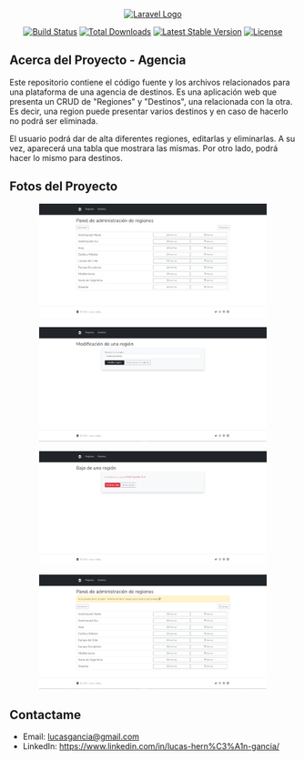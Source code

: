 <p align="center"><a href="https://laravel.com" target="_blank"><img src="https://raw.githubusercontent.com/laravel/art/master/logo-lockup/5%20SVG/2%20CMYK/1%20Full%20Color/laravel-logolockup-cmyk-red.svg" width="400" alt="Laravel Logo"></a></p>

<p align="center">
<a href="https://github.com/laravel/framework/actions"><img src="https://github.com/laravel/framework/workflows/tests/badge.svg" alt="Build Status"></a>
<a href="https://packagist.org/packages/laravel/framework"><img src="https://img.shields.io/packagist/dt/laravel/framework" alt="Total Downloads"></a>
<a href="https://packagist.org/packages/laravel/framework"><img src="https://img.shields.io/packagist/v/laravel/framework" alt="Latest Stable Version"></a>
<a href="https://packagist.org/packages/laravel/framework"><img src="https://img.shields.io/packagist/l/laravel/framework" alt="License"></a>
</p>

## Acerca del Proyecto - Agencia

Este repositorio contiene el código fuente y los archivos relacionados para una plataforma de una agencia de destinos. Es una aplicación web que presenta un CRUD de "Regiones" y "Destinos", una relacionada con la otra. Es decir, una region puede presentar varios destinos y en caso de hacerlo no podrá ser eliminada. 

El usuario podrá dar de alta diferentes regiones, editarlas y eliminarlas. A su vez, aparecerá una tabla que mostrara las mismas. Por otro lado, podrá hacer lo mismo para destinos. 

## Fotos del Proyecto

<p align="center"><img src="/public/imagenes/agencia_project.png" width="400" alt="foto_proyecto"></p>
<p align="center"><img src="/public/imagenes/update_agencia_project.png" width="400" alt="foto_proyecto"></p>
<p align="center"><img src="/public/imagenes/delete_agencia_project.png" width="400" alt="foto_proyecto"></p>
<p align="center"><img src="/public/imagenes/check_delete_agencia_project.png" width="400" alt="foto_proyecto"></p>

## Contactame

- Email: lucasgancia@gmail.com
- LinkedIn: https://www.linkedin.com/in/lucas-hern%C3%A1n-gancia/
